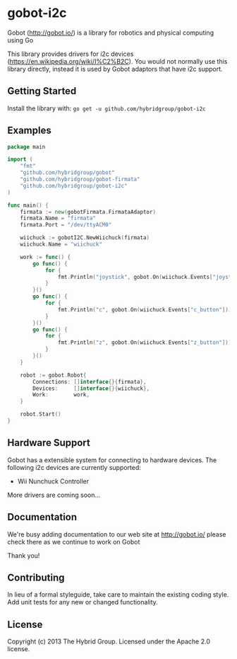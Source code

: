 # gobot-i2c

Gobot (http://gobot.io/) is a library for robotics and physical computing using Go

This library provides drivers for i2c devices (https://en.wikipedia.org/wiki/I%C2%B2C). You would not normally use this library directly, instead it is used by Gobot adaptors that have i2c support.

## Getting Started
Install the library with: `go get -u github.com/hybridgroup/gobot-i2c`

## Examples
```go
package main

import (
	"fmt"
	"github.com/hybridgroup/gobot"
	"github.com/hybridgroup/gobot-firmata"
	"github.com/hybridgroup/gobot-i2c"
)

func main() {
	firmata := new(gobotFirmata.FirmataAdaptor)
	firmata.Name = "firmata"
	firmata.Port = "/dev/ttyACM0"

	wiichuck := gobotI2C.NewWiichuck(firmata)
	wiichuck.Name = "wiichuck"

	work := func() {
		go func() {
			for {
				fmt.Println("joystick", gobot.On(wiichuck.Events["joystick"]))
			}
		}()
		go func() {
			for {
				fmt.Println("c", gobot.On(wiichuck.Events["c_button"]))
			}
		}()
		go func() {
			for {
				fmt.Println("z", gobot.On(wiichuck.Events["z_button"]))
			}
		}()
	}

	robot := gobot.Robot{
		Connections: []interface{}{firmata},
		Devices:     []interface{}{wiichuck},
		Work:        work,
	}

	robot.Start()
}
```
## Hardware Support
Gobot has a extensible system for connecting to hardware devices. The following i2c devices are currently supported:

- Wii Nunchuck Controller

More drivers are coming soon...

## Documentation
We're busy adding documentation to our web site at http://gobot.io/  please check there as we continue to work on Gobot

Thank you!

## Contributing
In lieu of a formal styleguide, take care to maintain the existing coding style. Add unit tests for any new or changed functionality.


## License
Copyright (c) 2013 The Hybrid Group. Licensed under the Apache 2.0 license.
